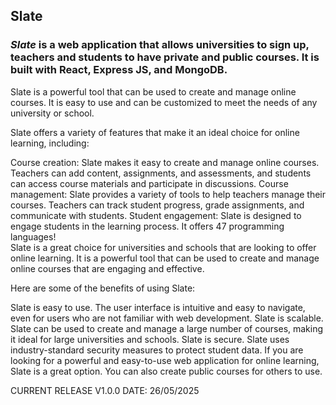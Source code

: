 ## Slate

### <i>Slate</i> is a web application that allows universities to sign up, teachers and students to have private and public courses. It is built with React, Express JS, and MongoDB.

Slate is a powerful tool that can be used to create and manage online courses. It is easy to use and can be customized to meet the needs of any university or school.

Slate offers a variety of features that make it an ideal choice for online learning, including:

Course creation: Slate makes it easy to create and manage online courses. Teachers can add content, assignments, and assessments, and students can access course materials and participate in discussions.
Course management: Slate provides a variety of tools to help teachers manage their courses. Teachers can track student progress, grade assignments, and communicate with students.
Student engagement: Slate is designed to engage students in the learning process. It offers 47 programming languages!  
Slate is a great choice for universities and schools that are looking to offer online learning. It is a powerful tool that can be used to create and manage online courses that are engaging and effective.

Here are some of the benefits of using Slate:

Slate is easy to use. The user interface is intuitive and easy to navigate, even for users who are not familiar with web development.
Slate is scalable. Slate can be used to create and manage a large number of courses, making it ideal for large universities and schools.
Slate is secure. Slate uses industry-standard security measures to protect student data.
If you are looking for a powerful and easy-to-use web application for online learning, Slate is a great option.
You can also create public courses for others to use.

CURRENT RELEASE V1.0.0
DATE: 26/05/2025
